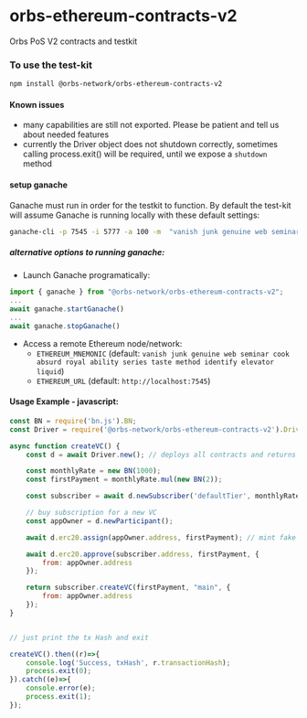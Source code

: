 # orbs-ethereum-contracts-v2
Orbs PoS V2 contracts and testkit

### To use the test-kit 
```bash
npm install @orbs-network/orbs-ethereum-contracts-v2
```

#### Known issues
- many capabilities are still not exported. Please be patient and tell us about needed features
- currently the Driver object does not shutdown correctly, sometimes calling process.exit() will be required, until we expose a `shutdown` method

#### setup ganache
Ganache must run in order for the testkit to function.
By default the test-kit will assume Ganache is running locally with these default settings: 
```bash
ganache-cli -p 7545 -i 5777 -a 100 -m  "vanish junk genuine web seminar cook absurd royal ability series taste method identify elevator liquid"
```

##### alternative options to running ganache:
- Launch Ganache programatically: 
```javascript
import { ganache } from "@orbs-network/orbs-ethereum-contracts-v2";
...
await ganache.startGanache()
...
await ganache.stopGanache()
```
- Access a remote Ethereum node/network:
  - `ETHEREUM_MNEMONIC` (default: `vanish junk genuine web seminar cook absurd royal ability series taste method identify elevator liquid`)
  - `ETHEREUM_URL` (default: `http://localhost:7545`)

#### Usage Example - javascript:

```javascript
const BN = require('bn.js').BN;
const Driver = require('@orbs-network/orbs-ethereum-contracts-v2').Driver;

async function createVC() {
    const d = await Driver.new(); // deploys all contracts and returns a driver object

    const monthlyRate = new BN(1000);
    const firstPayment = monthlyRate.mul(new BN(2));

    const subscriber = await d.newSubscriber('defaultTier', monthlyRate);

    // buy subscription for a new VC
    const appOwner = d.newParticipant();

    await d.erc20.assign(appOwner.address, firstPayment); // mint fake ORBS

    await d.erc20.approve(subscriber.address, firstPayment, {
        from: appOwner.address
    });

    return subscriber.createVC(firstPayment, "main", {
        from: appOwner.address
    });
}


// just print the tx Hash and exit

createVC().then((r)=>{
    console.log('Success, txHash', r.transactionHash);
    process.exit(0);
}).catch((e)=>{
    console.error(e);
    process.exit(1);
});
```
